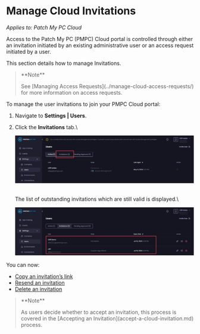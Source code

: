 # Manage Cloud Invitations

_Applies to: Patch My PC Cloud_

Access to the Patch My PC (PMPC) Cloud portal is controlled through either an invitation initiated by an existing administrative user or an access request initiated by a user.

This section details how to manage Invitations.

<blockquote class="wp-block-quote">
<p>**Note**</p>
<p>See [Managing Access Requests](../manage-cloud-access-requests/) for more information on access requests.</p>
</blockquote>

To manage the user invitations to join your PMPC Cloud portal:

1. Navigate to **Settings | Users**.
2.  Click the **Invitations** tab.\


    ![Clicking the "Invitations" tab on the "Users" screen](/_images/image-(1390).png "Clicking the “Invitations” tab on the “Users” screen")

    \
    The list of outstanding invitations which are still valid is displayed.\


    ![List of outstanding, valid invitations](/_images/image-(1391).png "List of outstanding, valid invitations")

You can now:

* [Copy an invitation’s link](copy-a-cloud-invitations-link.md)
* [Resend an invitation](resend-a-cloud-invitation.md)
* [Delete an invitation](delete-a-cloud-invitation.md)

<blockquote class="wp-block-quote">
<p>**Note**</p>
<p>As users decide whether to accept an invitation, this process is covered in the [Accepting an Invitation](accept-a-cloud-invitation.md) process.</p>
</blockquote>